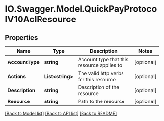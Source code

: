 # IO.Swagger.Model.QuickPayProtocolV10AclResource
## Properties

Name | Type | Description | Notes
------------ | ------------- | ------------- | -------------
**AccountType** | **string** | Account type that this resource applies to | [optional] 
**Actions** | **List&lt;string&gt;** | The valid http verbs for this resource | [optional] 
**Description** | **string** | Description of the resource | [optional] 
**Resource** | **string** | Path to the resource | [optional] 

[[Back to Model list]](../README.md#documentation-for-models) [[Back to API list]](../README.md#documentation-for-api-endpoints) [[Back to README]](../README.md)

